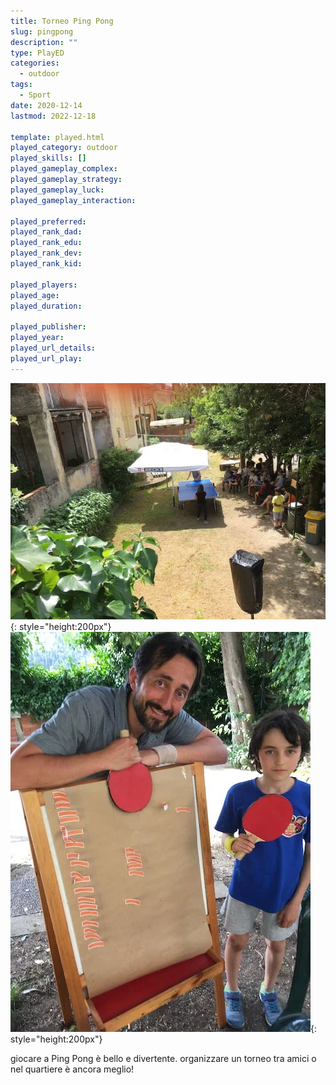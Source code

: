 ```yaml
---
title: Torneo Ping Pong
slug: pingpong
description: ""
type: PlayED
categories:
  - outdoor
tags:
  - Sport
date: 2020-12-14
lastmod: 2022-12-18

template: played.html
played_category: outdoor
played_skills: []
played_gameplay_complex:
played_gameplay_strategy:
played_gameplay_luck:
played_gameplay_interaction:

played_preferred:
played_rank_dad: 
played_rank_edu:
played_rank_dev:
played_rank_kid: 

played_players: 
played_age: 
played_duration: 

played_publisher: 
played_year: 
played_url_details: 
played_url_play: 
---
```


![](img/pingpong.webp){: style="height:200px"}
![](img/pingpong_torneo.webp){: style="height:200px"}

giocare a Ping Pong è bello e divertente.
organizzare un torneo tra amici o nel quartiere è ancora meglio!
